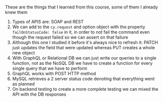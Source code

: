 These are the things that I learned from this course, some of them I already knew them

1. Types of APIS are: SOAP and REST
2. We can add to the `cy.request` and option object with the property `failOnStatusCode: false` in it, in order to not fail the command even though the request failed so we can assert on that failure
3. Although this one I studied it before it's always nice to refresh it: PATCH just updates the field that were updated whereas PUT creates a whole new object
4. With GraphQL or Relational DB we can just write our queries to a single function, not as the NoSQL DB we have to create a function for every single query that we have to perform
5. GraphQL works with POST HTTP method
6. MySQL retrieves a 2 server status code denoting that everything went as planned
7. On backend testing to create a more complete testing we can mixed the API with the DB responses

